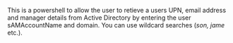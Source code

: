 This is a powershell to allow the user to retieve a users UPN, email address and manager details from Active Directory by entering the user sAMAccountName and domain. You can use wildcard searches (*son, jame* etc.). 
